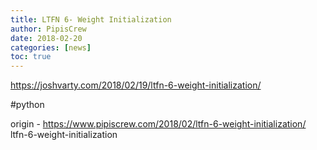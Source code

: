 ```yaml
---
title: LTFN 6- Weight Initialization
author: PipisCrew
date: 2018-02-20
categories: [news]
toc: true
---
```


https://joshvarty.com/2018/02/19/ltfn-6-weight-initialization/

#python

origin - https://www.pipiscrew.com/2018/02/ltfn-6-weight-initialization/ ltfn-6-weight-initialization